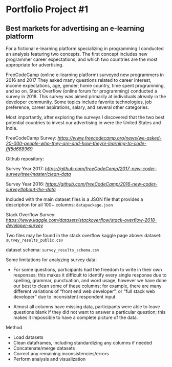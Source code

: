 # Portfolio Project #1
## Best markets for advertising an e-learning platform

For a fictional e-learning platform specializing in programming I conducted an analysis featuring two concepts. The first concept includes new programmer career expectations, and which two countries are the most appropriate for advertising.

FreeCodeCamp (online e-learning platform) surveyed new programmers in 2016 and 2017 They asked many questions related to career interest, income expectations, age, gender, home country, time spent programming, and so on. Stack Overflow (online forum for programming) conducted a survey in 2018. This survey was aimed primarily at individuals already in the developer community. Some topics include favorite technologies, job preference, career aspirations, salary, and several other categories.

Most importantly, after exploring the surveys I discovered that the two best potential countries to invest our advertising in were the United States and India.

FreeCodeCamp Survey:
*https://www.freecodecamp.org/news/we-asked-20-000-people-who-they-are-and-how-theyre-learning-to-code-fff5d668969*

Github repository:

Survey Year 2017: *https://github.com/freeCodeCamp/2017-new-coder-survey/tree/master/clean-data* 

Survey Year 2016: *https://github.com/freeCodeCamp/2016-new-coder-survey#about-the-data* 

Included with the main dataset files is a JSON file that provides a description for all 100+ columns: `datapackage.json`

Stack Overflow Survey:
*https://www.kaggle.com/datasets/stackoverflow/stack-overflow-2018-developer-survey*

Two files may be found in the stack overflow kaggle page above:
dataset: `survey_results_public.csv`

dataset schema: `survey_results_schema.csv`


Some limitations for analyzing survey data:
- For some questions, participants had the freedom to write in their own responses; this makes it difficult to identify every single response due to spelling, grammar, punctuation, and word usage, however we have done our best to clean some of these columns; for example, there are many different variations of “front end web developer”, or “full stack web developer” due to inconsistent respondent input.

- Almost all columns have missing data, participants were able to leave questions blank if they did not want to answer a particular question; this makes it impossible to have a complete picture of the data.


Method
* Load datasets
* Clean dataframes, including standardizing any columns if needed
* Concatenate/merge datasets
* Correct any remaining inconsistencies/errors
* Perform analysis and visualization



